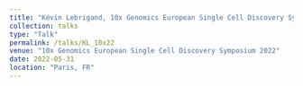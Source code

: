 ```yaml
---
title: "Kévin Lebrigand, 10x Genomics European Single Cell Discovery Symposium 2022"
collection: talks
type: "Talk"
permalink: /talks/KL_10x22
venue: "10x Genomics European Single Cell Discovery Symposium 2022"
date: 2022-05-31
location: "Paris, FR"
---
```


<script src="https://fast.wistia.com/embed/medias/kozaah13be.jsonp" async=""></script>
<script src="https://fast.wistia.com/assets/external/E-v1.js" async=""></script>
<span class="wistia_embed wistia_async_kozaah13be popover=true popoverAnimateThumbnail=true" style="display: inline-block; height: 169px; position: relative; width: 300px;">&nbsp;</span>

